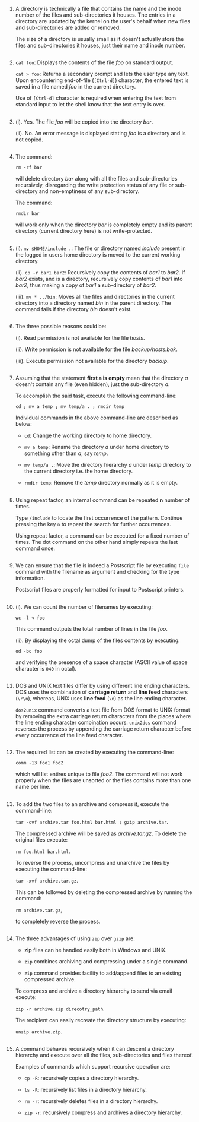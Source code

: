 01. A directory is technically a file that contains the name and the inode number of the files and sub-directories it houses. The entries in a directory are updated by the kernel on the user's behalf when new files and sub-directories are added or removed.

    The size of a directory is usually small as it doesn't actually store the files and sub-directories it houses, just their name and inode number.

##

02. `cat foo`: Displays the contents of the file _foo_ on standard output.

    `cat > foo`: Returns a secondary prompt and lets the user type any text. Upon encountering end-of-file (`[Ctrl-d]`) character, the entered text is saved in a file named _foo_ in the current directory.

    Use of `[Ctrl-d]` character is required when entering the text from standard input to let the shell know that the text entry is over.

##

03. (i). Yes. The file _foo_ will be copied into the directory _bar_.

    (ii). No. An error message is displayed stating _foo_ is a directory and is not copied.

##

04. The command:

    `rm -rf bar`

    will delete directory _bar_ along with all the files and sub-directories recursively, disregarding the write protection status of any file or sub-directory and non-emptiness of any sub-directory.

    The command:

    `rmdir bar`

    will work only when the directory _bar_ is completely empty and its parent directory (current directory here) is not write-protected.

##

05. (i). `mv $HOME/include .`: The file or directory named _include_ present in the logged in users home directory is moved to the current working directory.

    (ii). `cp -r bar1 bar2`: Recursively copy the contents of _bar1_ to _bar2_. If _bar2_ exists, and is a directory, recursively copy contents of _bar1_ into _bar2_, thus making a copy of _bar1_ a sub-directory of _bar2_.

    (iii). `mv * ../bin`: Moves all the files and directories in the current directory into a directory named _bin_ in the parent directory. The command fails if the directory _bin_ doesn't exist.

##

06. The three possible reasons could be:

    (i). Read permission is not available for the file _hosts_.

    (ii). Write permission is not available for the file _backup/hosts.bak_.

    (iii). Execute permission not available for the directory _backup_.

##

07. Assuming that the statement **first a is empty** mean that the directory _a_ doesn't contain any file (even hidden), just the sub-directory _a_.

    To accomplish the said task, execute the following command-line:

    `cd ; mv a temp ; mv temp/a . ; rmdir temp`

    Individual commands in the above command-line are described as below:

    -   `cd`: Change the working directory to home directory.

    -   `mv a temp`: Rename the directory _a_ under home directory to something other than _a_, say _temp_.

    -   `mv temp/a .`: Move the directory hierarchy _a_ under _temp_ directory to the current directory i.e. the home directory.

    -   `rmdir temp`: Remove the _temp_ directory normally as it is empty.

##

08. Using repeat factor, an internal command can be repeated **n** number of times.

    Type `/include` to locate the first occurrence of the pattern. Continue pressing the key `n` to repeat the search for further occurrences.

    Using repeat factor, a command can be executed for a fixed number of times. The dot command on the other hand simply repeats the last command once.

##

09. We can ensure that the file is indeed a Postscript file by executing `file` command with the filename as argument and checking for the type information.

    Postscript files are properly formatted for input to Postscript printers.

##

10. (i). We can count the number of filenames by executing:

    `wc -l < foo`

    This command outputs the total number of lines in the file _foo_.

    (ii). By displaying the octal dump of the files contents by executing:

    `od -bc foo`

    and verifying the presence of a space character (ASCII value of space character is `040` in octal).

##

11. DOS and UNIX text files differ by using different line ending characters. DOS uses the combination of **carriage return** and **line feed** characters (`\r\n`), whereas, UNIX uses **line feed** (`\n`) as the line ending character.

    `dos2unix` command converts a text file from DOS format to UNIX format by removing the extra carriage return characters from the places where the line ending character combination occurs. `unix2dos` command reverses the process by appending the carriage return character before every occurrence of the line feed character.

##

12. The required list can be created by executing the command-line:

    `comm -13 foo1 foo2`

    which will list entires unique to file _foo2_. The command will not work properly when the files are unsorted or the files contains more than one name per line.

##

13. To add the two files to an archive and compress it, execute the command-line:

    `tar -cvf archive.tar foo.html bar.html ; gzip archive.tar`.

    The compressed archive will be saved as _archive.tar.gz_. To delete the original files execute:

    `rm foo.html bar.html`.

    To reverse the process, uncompress and unarchive the files by executing the command-line:

    `tar -xvf archive.tar.gz`.

    This can be followed by deleting the compressed archive by running the command:

    `rm archive.tar.gz`,

    to completely reverse the process.

##

14. The three advantages of using `zip` over `gzip` are:

    -   zip files can he handled easily both in Windows and UNIX.

    -   `zip` combines archiving and compressing under a single command.

    -   `zip` command provides facility to add/append files to an existing compressed archive.

    To compress and archive a directory hierarchy to send via email execute:

    `zip -r archive.zip direcotry_path`.

    The recipient can easily recreate the directory structure by executing:

    `unzip archive.zip`.

##

15. A command behaves recursively when it can descent a directory hierarchy and execute over all the files, sub-directories and files thereof.

    Examples of commands which support recursive operation are:

    -   `cp -R`: recursively copies a directory hierarchy.

    -   `ls -R`: recursively list files in a directory hierarchy.

    -   `rm -r`: recursively deletes files in a directory hierarchy.

    -   `zip -r`: recursively compress and archives a directory hierarchy.

##
